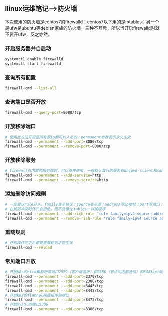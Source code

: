 ## llinux运维笔记-->防火墙

本次使用的防火墙是centos7的firewalld；centos7以下用的是iptables；另一个是ufw是ubuntu等debian家族的防火墙。三种不互斥，所以当开启firewalld时就不要开ufw，反之亦然。

### 开启服务器并自启动

```bash
systemctl enable firewalld
systemctl start firewalld
```

### 查询所有配置

```bash
firewall-cmd --list-all
```

### 查询端口是否开放

```bash
firewall-cmd --query-port=8080/tcp
```

### 开放移除端口

```bash
# 使用此方法开启是所有源ip都可以入站的，permanent参数表示永久生效
firewall-cmd --permanent --add-port=8080/tcp
firewall-cmd --permanent --remove-port=8080/tcp
```

### 开放移除服务

```bash
# firewall有内置的服务规则，可以直接使用，一般默认放行的服务有dhcpv6-client和ssh
firewall-cmd --permanent --add-service=http
firewall-cmd --permanent --remove-service=http
```

### 添加删除访问规则

```bash
# 一定要以rule开头。family表示协议；source表示源；address写ip地址；port写端口；protocol表示网络协议；accept表示放行（如果是drop就是拒绝）
# 在规则冲突时优先会拒绝，而不会像iptables一样按顺序
firewall-cmd --permanent --add-rich-rule 'rule family=ipv4 source address=10.10.10.10 port=80 protocol=tcp accept'
firewall-cmd --permanent --remove-rich-rule 'rule family=ipv4 source address=10.10.10.10 port=80 protocol=tcp accept'
```

### 重载规则

```bash
# 任何操作完之后都要重载规则才能生效
firewall-cmd --reload
```

### 常见端口开放

```bash
# 开放k8s的etcd集群所需端口2379（客户端监听）和2380（节点间内部通信）和6443api端口和8443虚拟ip监听的服务端口
firewall-cmd --permanent --add-port=2379/tcp
firewall-cmd --permanent --add-port=2380/tcp
firewall-cmd --permanent --add-port=6443/tcp
firewall-cmd --permanent --add-port=8443/tcp
# 开放k8s的flannel网络组件的端口
firewall-cmd --permanent --add-port=8472/tcp
# 开放mysql的端口3306
firewall-cmd --permanent --add-port=3306/tcp
```


